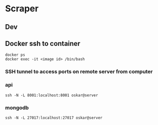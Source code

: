 # Scraper


## Dev

## Docker ssh to container

```
docker ps
docker exec -it <image id> /bin/bash
```

### SSH tunnel to access ports on remote server from computer

### api
```
ssh -N -L 8001:localhost:8001 oskar@server
```

### mongodb
```
ssh -N -L 27017:localhost:27017 oskar@server
```
